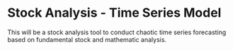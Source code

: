 # Stock Analysis - Time Series Model
This will be a stock analysis tool to conduct chaotic time series forecasting based on fundamental stock and mathematic analysis.
